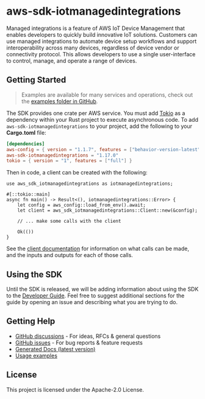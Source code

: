 # aws-sdk-iotmanagedintegrations

Managed integrations is a feature of AWS IoT Device Management that enables developers to quickly build innovative IoT solutions. Customers can use managed integrations to automate device setup workflows and support interoperability across many devices, regardless of device vendor or connectivity protocol. This allows developers to use a single user-interface to control, manage, and operate a range of devices.

## Getting Started

> Examples are available for many services and operations, check out the
> [examples folder in GitHub](https://github.com/awslabs/aws-sdk-rust/tree/main/examples).

The SDK provides one crate per AWS service. You must add [Tokio](https://crates.io/crates/tokio)
as a dependency within your Rust project to execute asynchronous code. To add `aws-sdk-iotmanagedintegrations` to
your project, add the following to your **Cargo.toml** file:

```toml
[dependencies]
aws-config = { version = "1.1.7", features = ["behavior-version-latest"] }
aws-sdk-iotmanagedintegrations = "1.17.0"
tokio = { version = "1", features = ["full"] }
```

Then in code, a client can be created with the following:

```rust,no_run
use aws_sdk_iotmanagedintegrations as iotmanagedintegrations;

#[::tokio::main]
async fn main() -> Result<(), iotmanagedintegrations::Error> {
    let config = aws_config::load_from_env().await;
    let client = aws_sdk_iotmanagedintegrations::Client::new(&config);

    // ... make some calls with the client

    Ok(())
}
```

See the [client documentation](https://docs.rs/aws-sdk-iotmanagedintegrations/latest/aws_sdk_iotmanagedintegrations/client/struct.Client.html)
for information on what calls can be made, and the inputs and outputs for each of those calls.

## Using the SDK

Until the SDK is released, we will be adding information about using the SDK to the
[Developer Guide](https://docs.aws.amazon.com/sdk-for-rust/latest/dg/welcome.html). Feel free to suggest
additional sections for the guide by opening an issue and describing what you are trying to do.

## Getting Help

* [GitHub discussions](https://github.com/awslabs/aws-sdk-rust/discussions) - For ideas, RFCs & general questions
* [GitHub issues](https://github.com/awslabs/aws-sdk-rust/issues/new/choose) - For bug reports & feature requests
* [Generated Docs (latest version)](https://awslabs.github.io/aws-sdk-rust/)
* [Usage examples](https://github.com/awslabs/aws-sdk-rust/tree/main/examples)

## License

This project is licensed under the Apache-2.0 License.

